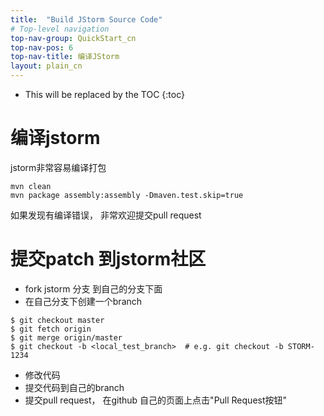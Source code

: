 ```yaml
---
title:  "Build JStorm Source Code"
# Top-level navigation
top-nav-group: QuickStart_cn
top-nav-pos: 6
top-nav-title: 编译JStorm
layout: plain_cn
---
```


* This will be replaced by the TOC
{:toc}


# 编译jstorm

jstorm非常容易编译打包

```
mvn clean
mvn package assembly:assembly -Dmaven.test.skip=true

```

如果发现有编译错误， 非常欢迎提交pull request


# 提交patch 到jstorm社区

* fork jstorm 分支 到自己的分支下面
* 在自己分支下创建一个branch

```
$ git checkout master
$ git fetch origin
$ git merge origin/master
$ git checkout -b <local_test_branch>  # e.g. git checkout -b STORM-1234

```
* 修改代码
* 提交代码到自己的branch
* 提交pull request，  在github 自己的页面上点击"Pull Request按钮"